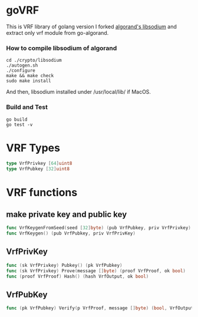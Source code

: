 # goVRF
This is VRF library of golang version 
I forked [algorand's libsodium](https://github.com/algorand/libsodium) and extract only vrf module from go-algorand.

### How to compile libsodium of algorand
```shell script
cd ./crypto/libsodium
./autogen.sh
./configure
make && make check
sudo make install
```
And then, libsodium installed under /usr/local/lib/ if MacOS.

### Build and Test
```shell script
go build
go test -v
```


# VRF Types
```go
type VrfPrivkey [64]uint8
type VrfPubkey [32]uint8
```

# VRF functions
## make private key and public key
```go
func VrfKeygenFromSeed(seed [32]byte) (pub VrfPubkey, priv VrfPrivkey)
func VrfKeygen() (pub VrfPubkey, priv VrfPrivKey)
```

## VrfPrivKey
```go
func (sk VrfPrivkey) Pubkey() (pk VrfPubkey)
func (sk VrfPrivkey) Prove(message []byte) (proof VrfProof, ok bool)
func (proof VrfProof) Hash() (hash VrfOutput, ok bool)
```

## VrfPubKey
```go
func (pk VrfPubkey) Verify(p VrfProof, message []byte) (bool, VrfOutput
``` 

